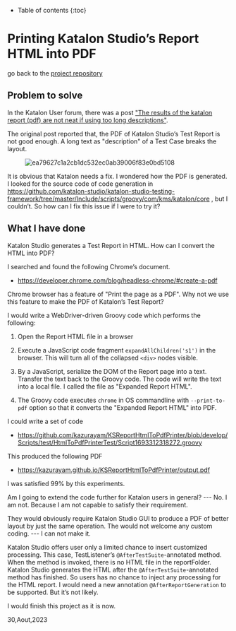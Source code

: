 - Table of contents
{:toc}

# Printing Katalon Studio’s Report HTML into PDF

go back to the [project repository](https://github.com/kazurayam/KSReportHtmlToPdfPrinter)

## Problem to solve

In the Katalon User forum, there was a post
["The results of the katalon report (pdf) are not neat if using too long descriptions"](https://forum.katalon.com/t/the-results-of-the-katalon-report-pdf-are-not-neat-if-using-too-long-descriptions/94163).

The original post reported that, the PDF of Katalon Studio’s Test Report is not good enough. A long text as "description" of a Test Case breaks the layout.

<figure>
<img src="https://europe1.discourse-cdn.com/katalon/original/3X/e/a/ea79627c1a2cb1dc532ec0ab39006f83e0bd5108.png" alt="ea79627c1a2cb1dc532ec0ab39006f83e0bd5108" />
</figure>

It is obvious that Katalon needs a fix. I wondered how the PDF is generated. I looked for the source code of code generation in <https://github.com/katalon-studio/katalon-studio-testing-framework/tree/master/Include/scripts/groovy/com/kms/katalon/core> , but I couldn’t. So how can I fix this issue if I were to try it?

## What I have done

Katalon Studio generates a Test Report in HTML. How can I convert the HTML into PDF?

I searched and found the following Chrome’s document.

-   <https://developer.chrome.com/blog/headless-chrome/#create-a-pdf>

Chrome browser has a feature of "Print the page as a PDF". Why not we use this feature to make the PDF of Katalon’s Test Report?

I would write a WebDriver-driven Groovy code which performs the following:

1.  Open the Report HTML file in a browser

2.  Execute a JavaScript code fragment `expandAllChildren('s1')` in the browser. This will turn all of the collapsed `<div>` nodes visible.

3.  By a JavaScript, serialize the DOM of the Report page into a text. Transfer the text back to the Groovy code. The code will write the text into a local file. I called the file as "Expanded Report HTML".

4.  The Groovy code executes `chrome` in OS commandline with `--print-to-pdf` option so that it converts the "Expanded Report HTML" into PDF.

I could write a set of code

-   <https://github.com/kazurayam/KSReportHtmlToPdfPrinter/blob/develop/Scripts/test/HtmlToPdfPrinterTest/Script1693312318272.groovy>

This produced the following PDF

-   <https://kazurayam.github.io/KSReportHtmlToPdfPrinter/output.pdf>

I was satisfied 99% by this experiments.

Am I going to extend the code further for Katalon users in general? --- No. I am not. Because I am not capable to satisfy their requirement.

They would obviously require Katalon Studio GUI to produce a PDF of better layout by just the same operation. The would not welcome any custom coding. --- I can not make it.

Katalon Studio offers user only a limited chance to insert customized processing. This case, TestListener’s `@AfterTestSuite`-annotated method. When the method is invoked, there is no HTML file in the reportFolder. Katalon Studio generates the HTML after the `@AfterTestSuite`-annotated method has finished. So users has no chance to inject any processing for the HTML report. I would need a new annotation `@AfterReportGeneration` to be supported. But it’s not likely.

I would finish this project as it is now.

30,Aout,2023
